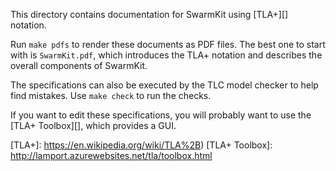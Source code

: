 This directory contains documentation for SwarmKit using [TLA+][] notation.

Run `make pdfs` to render these documents as PDF files.
The best one to start with is `SwarmKit.pdf`, which introduces the TLA+ notation
and describes the overall components of SwarmKit.

The specifications can also be executed by the TLC model checker to help find
mistakes. Use `make check` to run the checks.

If you want to edit these specifications, you will probably want to use the [TLA+ Toolbox][],
which provides a GUI.

[TLA+]: https://en.wikipedia.org/wiki/TLA%2B)
[TLA+ Toolbox]: http://lamport.azurewebsites.net/tla/toolbox.html
